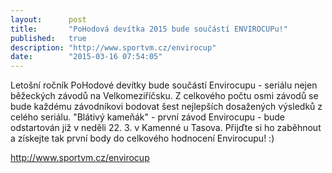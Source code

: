```yaml
---
layout:      post
title:       "PoHodová devítka 2015 bude součástí ENVIROCUPu!"
published:   true
description: "http://www.sportvm.cz/envirocup"
date:        "2015-03-16 07:54:05"
---
```


<p>Letošní ročník PoHodové devítky bude součástí Envirocupu - seriálu nejen běžeckých závodů na Velkomeziříčsku. Z celkového počtu osmi závodů se bude každému závodníkovi bodovat šest nejlepších dosažených výsledků z celého seriálu. "Blátivý kameňák" - první závod Envirocupu - bude odstartován již v neděli 22. 3. v Kamenné u Tasova. Přijďte si ho zaběhnout a získejte tak první body do celkového hodnocení Envirocupu! :)</p>
<p><a href="http://www.sportvm.cz/envirocup">http://www.sportvm.cz/envirocup</a></p>